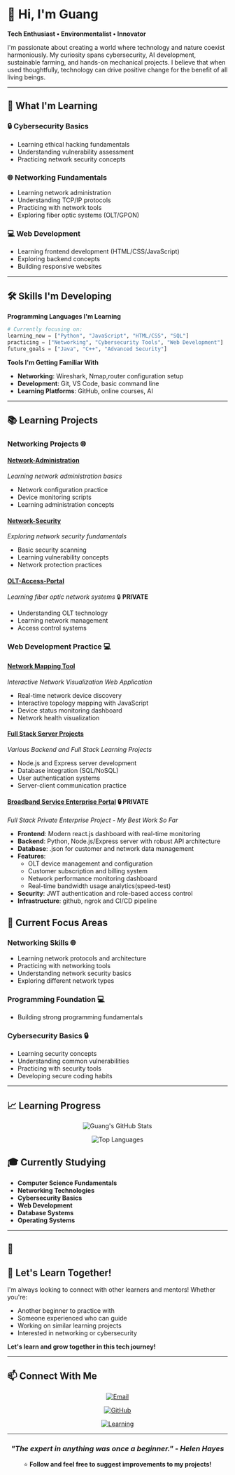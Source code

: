 # 👋 Hi, I'm Guang

**Tech Enthusiast • Environmentalist • Innovator**

I'm passionate about creating a world where technology and nature coexist harmoniously. My curiosity spans cybersecurity, AI development, sustainable farming, and hands-on mechanical projects. I believe that when used thoughtfully, technology can drive positive change for the benefit of all living beings.

---

## 🚀 What I'm Learning

### 🔒 **Cybersecurity Basics**
- Learning ethical hacking fundamentals
- Understanding vulnerability assessment
- Practicing network security concepts

### 🌐 **Networking Fundamentals**
- Learning network administration
- Understanding TCP/IP protocols
- Practicing with network tools
- Exploring fiber optic systems (OLT/GPON)

### 💻 **Web Development**
- Learning frontend development (HTML/CSS/JavaScript)
- Exploring backend concepts
- Building responsive websites

---

## 🛠️ Skills I'm Developing

**Programming Languages I'm Learning**
```python
# Currently focusing on:
learning_now = ["Python", "JavaScript", "HTML/CSS", "SQL"]
practicing = ["Networking", "Cybersecurity Tools", "Web Development"]
future_goals = ["Java", "C++", "Advanced Security"]
```

**Tools I'm Getting Familiar With**
- **Networking**: Wireshark, Nmap,router configuration setup
- **Development**: Git, VS Code, basic command line
- **Learning Platforms**: GitHub, online courses, AI

---

## 📚 Learning Projects

### **Networking Projects** 🌐

#### [**Network-Administration**](https://github.com/Guang84/Network-Administration)
*Learning network administration basics*
- Network configuration practice
- Device monitoring scripts
- Learning administration concepts

#### [**Network-Security**](https://github.com/Guang84/Network-Analyzer)
*Exploring network security fundamentals*
- Basic security scanning
- Learning vulnerability concepts
- Network protection practices

#### [**OLT-Access-Portal**](https://github.com/Guang84/OLT-Access-Portal) 
*Learning fiber optic network systems* 🔒 **PRIVATE**
- Understanding OLT technology
- Learning network management
- Access control systems

### **Web Development Practice** 💻

#### [**Network Mapping Tool**](https://github.com/Guang84/Network-Analyzer)
*Interactive Network Visualization Web Application*
- Real-time network device discovery
- Interactive topology mapping with JavaScript
- Device status monitoring dashboard
- Network health visualization

#### [**Full Stack Server Projects**](https://github.com/Guang84)
*Various Backend and Full Stack Learning Projects*
- Node.js and Express server development
- Database integration (SQL/NoSQL)
- User authentication systems
- Server-client communication practice

#### [**Broadband Service Enterprise Portal**](https://github.com/Guang84/OLT-Access-Portal) 🔒 **PRIVATE**
*Full Stack Private Enterprise Project - My Best Work So Far*
- **Frontend**: Modern react.js dashboard with real-time monitoring
- **Backend**: Python, Node.js/Express server with robust API architecture
- **Database**: .json for customer and network data management
- **Features**: 
  - OLT device management and configuration
  - Customer subscription and billing system
  - Network performance monitoring dashboard
  - Real-time bandwidth usage analytics(speed-test)
- **Security**: JWT authentication and role-based access control
- **Infrastructure**: github, ngrok and CI/CD pipeline

## 🎯 Current Focus Areas

### **Networking Skills** 🌐
- Learning network protocols and architecture
- Practicing with networking tools
- Understanding network security basics
- Exploring different network types

### **Programming Foundation** 💻
- Building strong programming fundamentals

### **Cybersecurity Basics** 🔒
- Learning security concepts
- Understanding common vulnerabilities
- Practicing with security tools
- Developing secure coding habits

---

## 📈 Learning Progress

<div align="center">

![Guang's GitHub Stats](https://github-readme-stats.vercel.app/api?username=guang84&show_icons=true&theme=radical&hide_border=true)

![Top Languages](https://github-readme-stats.vercel.app/api/top-langs/?username=guang84&layout=compact&theme=radical&hide_border=true)

</div>

## 🎓 Currently Studying

- **Computer Science Fundamentals**
- **Networking Technologies**
- **Cybersecurity Basics**
- **Web Development**
- **Database Systems**
- **Operating Systems**

---

## 🌱

## 🤝 Let's Learn Together!

I'm always looking to connect with other learners and mentors! Whether you're:
- Another beginner to practice with
- Someone experienced who can guide
- Working on similar learning projects
- Interested in networking or cybersecurity

**Let's learn and grow together in this tech journey!**

---

## 📫 Connect With Me

<div align="center">

[![Email](https://img.shields.io/badge/Email-Contact%20Me-blue?style=for-the-badge&logo=gmail)](mailto:guang.gd.net@gmail.com)

[![GitHub](https://img.shields.io/badge/GitHub-Follow%20My%20Journey-black?style=for-the-badge&logo=github)](https://github.com/Guang84)

[![Learning](https://img.shields.io/badge/Learning-Together-blue?style=for-the-badge&logo=bookstack)](https://github.com/Guang84?tab=repositories)

</div>

---

<div align="center">

### *"The expert in anything was once a beginner." - Helen Hayes*

⭐ **Follow and feel free to suggest improvements to my projects!**

</div>
